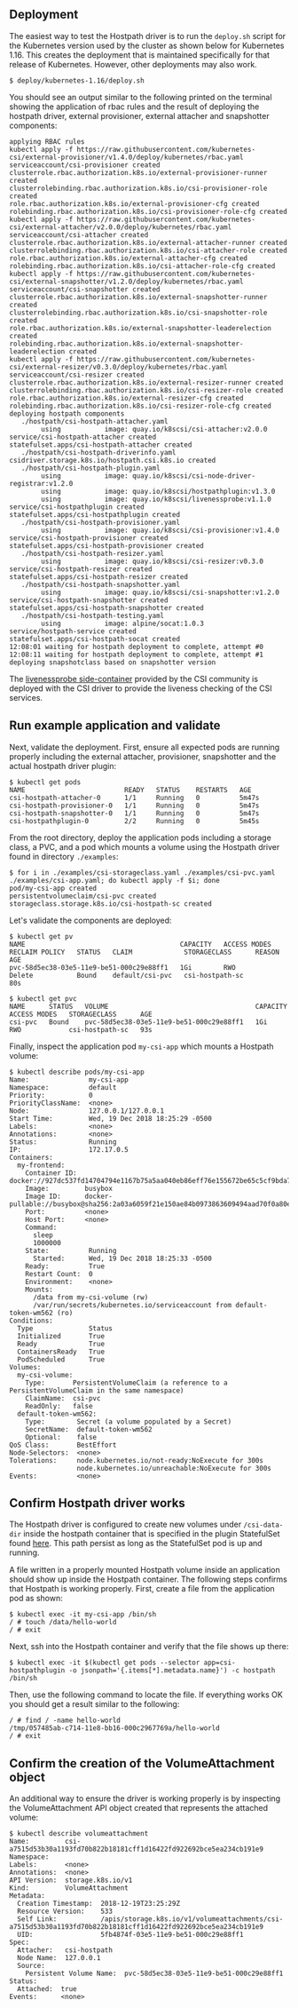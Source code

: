 ## Deployment
The easiest way to test the Hostpath driver is to run the `deploy.sh` script for the Kubernetes version used by
the cluster as shown below for Kubernetes 1.16. This creates the deployment that is maintained specifically for that
release of Kubernetes. However, other deployments may also work.

```shell
$ deploy/kubernetes-1.16/deploy.sh
```

You should see an output similar to the following printed on the terminal showing the application of rbac rules and the result of deploying the hostpath driver, external provisioner, external attacher and snapshotter components:

```shell
applying RBAC rules
kubectl apply -f https://raw.githubusercontent.com/kubernetes-csi/external-provisioner/v1.4.0/deploy/kubernetes/rbac.yaml
serviceaccount/csi-provisioner created
clusterrole.rbac.authorization.k8s.io/external-provisioner-runner created
clusterrolebinding.rbac.authorization.k8s.io/csi-provisioner-role created
role.rbac.authorization.k8s.io/external-provisioner-cfg created
rolebinding.rbac.authorization.k8s.io/csi-provisioner-role-cfg created
kubectl apply -f https://raw.githubusercontent.com/kubernetes-csi/external-attacher/v2.0.0/deploy/kubernetes/rbac.yaml
serviceaccount/csi-attacher created
clusterrole.rbac.authorization.k8s.io/external-attacher-runner created
clusterrolebinding.rbac.authorization.k8s.io/csi-attacher-role created
role.rbac.authorization.k8s.io/external-attacher-cfg created
rolebinding.rbac.authorization.k8s.io/csi-attacher-role-cfg created
kubectl apply -f https://raw.githubusercontent.com/kubernetes-csi/external-snapshotter/v1.2.0/deploy/kubernetes/rbac.yaml
serviceaccount/csi-snapshotter created
clusterrole.rbac.authorization.k8s.io/external-snapshotter-runner created
clusterrolebinding.rbac.authorization.k8s.io/csi-snapshotter-role created
role.rbac.authorization.k8s.io/external-snapshotter-leaderelection created
rolebinding.rbac.authorization.k8s.io/external-snapshotter-leaderelection created
kubectl apply -f https://raw.githubusercontent.com/kubernetes-csi/external-resizer/v0.3.0/deploy/kubernetes/rbac.yaml
serviceaccount/csi-resizer created
clusterrole.rbac.authorization.k8s.io/external-resizer-runner created
clusterrolebinding.rbac.authorization.k8s.io/csi-resizer-role created
role.rbac.authorization.k8s.io/external-resizer-cfg created
rolebinding.rbac.authorization.k8s.io/csi-resizer-role-cfg created
deploying hostpath components
   ./hostpath/csi-hostpath-attacher.yaml
        using           image: quay.io/k8scsi/csi-attacher:v2.0.0
service/csi-hostpath-attacher created
statefulset.apps/csi-hostpath-attacher created
   ./hostpath/csi-hostpath-driverinfo.yaml
csidriver.storage.k8s.io/hostpath.csi.k8s.io created
   ./hostpath/csi-hostpath-plugin.yaml
        using           image: quay.io/k8scsi/csi-node-driver-registrar:v1.2.0
        using           image: quay.io/k8scsi/hostpathplugin:v1.3.0
        using           image: quay.io/k8scsi/livenessprobe:v1.1.0
service/csi-hostpathplugin created
statefulset.apps/csi-hostpathplugin created
   ./hostpath/csi-hostpath-provisioner.yaml
        using           image: quay.io/k8scsi/csi-provisioner:v1.4.0
service/csi-hostpath-provisioner created
statefulset.apps/csi-hostpath-provisioner created
   ./hostpath/csi-hostpath-resizer.yaml
        using           image: quay.io/k8scsi/csi-resizer:v0.3.0
service/csi-hostpath-resizer created
statefulset.apps/csi-hostpath-resizer created
   ./hostpath/csi-hostpath-snapshotter.yaml
        using           image: quay.io/k8scsi/csi-snapshotter:v1.2.0
service/csi-hostpath-snapshotter created
statefulset.apps/csi-hostpath-snapshotter created
   ./hostpath/csi-hostpath-testing.yaml
        using           image: alpine/socat:1.0.3
service/hostpath-service created
statefulset.apps/csi-hostpath-socat created
12:08:01 waiting for hostpath deployment to complete, attempt #0
12:08:11 waiting for hostpath deployment to complete, attempt #1
deploying snapshotclass based on snapshotter version
```

The [livenessprobe side-container](https://github.com/kubernetes-csi/livenessprobe) provided by the CSI community is deployed with the CSI driver to provide the liveness checking of the CSI services.

## Run example application and validate

Next, validate the deployment.  First, ensure all expected pods are running properly including the external attacher, provisioner, snapshotter and the actual hostpath driver plugin:

```shell
$ kubectl get pods
NAME                         READY   STATUS    RESTARTS   AGE
csi-hostpath-attacher-0      1/1     Running   0          5m47s
csi-hostpath-provisioner-0   1/1     Running   0          5m47s
csi-hostpath-snapshotter-0   1/1     Running   0          5m47s
csi-hostpathplugin-0         2/2     Running   0          5m45s
```

From the root directory, deploy the application pods including a storage class, a PVC, and a pod which mounts a volume using the Hostpath driver found in directory `./examples`:

```shell
$ for i in ./examples/csi-storageclass.yaml ./examples/csi-pvc.yaml ./examples/csi-app.yaml; do kubectl apply -f $i; done
pod/my-csi-app created
persistentvolumeclaim/csi-pvc created
storageclass.storage.k8s.io/csi-hostpath-sc created
```

Let's validate the components are deployed:

```shell
$ kubectl get pv
NAME                                       CAPACITY   ACCESS MODES   RECLAIM POLICY   STATUS   CLAIM             STORAGECLASS      REASON   AGE
pvc-58d5ec38-03e5-11e9-be51-000c29e88ff1   1Gi        RWO            Delete           Bound    default/csi-pvc   csi-hostpath-sc            80s

$ kubectl get pvc
NAME      STATUS   VOLUME                                     CAPACITY   ACCESS MODES   STORAGECLASS      AGE
csi-pvc   Bound    pvc-58d5ec38-03e5-11e9-be51-000c29e88ff1   1Gi        RWO            csi-hostpath-sc   93s
```

Finally, inspect the application pod `my-csi-app`  which mounts a Hostpath volume:

```shell
$ kubectl describe pods/my-csi-app
Name:               my-csi-app
Namespace:          default
Priority:           0
PriorityClassName:  <none>
Node:               127.0.0.1/127.0.0.1
Start Time:         Wed, 19 Dec 2018 18:25:29 -0500
Labels:             <none>
Annotations:        <none>
Status:             Running
IP:                 172.17.0.5
Containers:
  my-frontend:
    Container ID:  docker://927dc537fd14704794e1167b75a5aa040eb86eff76e155672be65c5cf9bda798
    Image:         busybox
    Image ID:      docker-pullable://busybox@sha256:2a03a6059f21e150ae84b0973863609494aad70f0a80eaeb64bddd8d92465812
    Port:          <none>
    Host Port:     <none>
    Command:
      sleep
      1000000
    State:          Running
      Started:      Wed, 19 Dec 2018 18:25:33 -0500
    Ready:          True
    Restart Count:  0
    Environment:    <none>
    Mounts:
      /data from my-csi-volume (rw)
      /var/run/secrets/kubernetes.io/serviceaccount from default-token-wm562 (ro)
Conditions:
  Type              Status
  Initialized       True
  Ready             True
  ContainersReady   True
  PodScheduled      True
Volumes:
  my-csi-volume:
    Type:       PersistentVolumeClaim (a reference to a PersistentVolumeClaim in the same namespace)
    ClaimName:  csi-pvc
    ReadOnly:   false
  default-token-wm562:
    Type:        Secret (a volume populated by a Secret)
    SecretName:  default-token-wm562
    Optional:    false
QoS Class:       BestEffort
Node-Selectors:  <none>
Tolerations:     node.kubernetes.io/not-ready:NoExecute for 300s
                 node.kubernetes.io/unreachable:NoExecute for 300s
Events:          <none>
```

## Confirm Hostpath driver works
The Hostpath driver is configured to create new volumes under `/csi-data-dir` inside the hostpath container that is specified in the plugin StatefulSet found [here](../deploy/kubernetes-latest/hostpath/csi-hostpath-plugin.yaml).  This path persist as long as the StatefulSet pod is up and running.

A file written in a properly mounted Hostpath volume inside an application should show up inside the Hostpath container.  The following steps confirms that Hostpath is working properly.  First, create a file from the application pod as shown:

```shell
$ kubectl exec -it my-csi-app /bin/sh
/ # touch /data/hello-world
/ # exit
```

Next, ssh into the Hostpath container and verify that the file shows up there:
```shell
$ kubectl exec -it $(kubectl get pods --selector app=csi-hostpathplugin -o jsonpath='{.items[*].metadata.name}') -c hostpath /bin/sh

```
Then, use the following command to locate the file. If everything works OK you should get a result similar to the following:

```shell
/ # find / -name hello-world
/tmp/057485ab-c714-11e8-bb16-000c2967769a/hello-world
/ # exit
```

## Confirm the creation of the VolumeAttachment object
An additional way to ensure the driver is working properly is by inspecting the VolumeAttachment API object created that represents the attached volume:

```shell
$ kubectl describe volumeattachment
Name:         csi-a7515d53b30a1193fd70b822b18181cff1d16422fd922692bce5ea234cb191e9
Namespace:
Labels:       <none>
Annotations:  <none>
API Version:  storage.k8s.io/v1
Kind:         VolumeAttachment
Metadata:
  Creation Timestamp:  2018-12-19T23:25:29Z
  Resource Version:    533
  Self Link:           /apis/storage.k8s.io/v1/volumeattachments/csi-a7515d53b30a1193fd70b822b18181cff1d16422fd922692bce5ea234cb191e9
  UID:                 5fb4874f-03e5-11e9-be51-000c29e88ff1
Spec:
  Attacher:   csi-hostpath
  Node Name:  127.0.0.1
  Source:
    Persistent Volume Name:  pvc-58d5ec38-03e5-11e9-be51-000c29e88ff1
Status:
  Attached:  true
Events:      <none>
```
